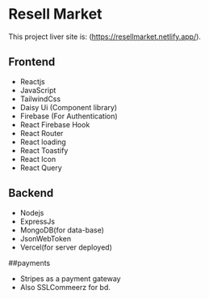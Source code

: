 # Resell Market

This project liver site is: (https://resellmarket.netlify.app/).

## Frontend
* Reactjs
* JavaScript
* TailwindCss
* Daisy Ui (Component library)
* Firebase (For Authentication)
* React Firebase Hook
* React Router
* React loading
* React Toastify
* React Icon
* React Query

## Backend
* Nodejs
* ExpressJs
* MongoDB(for data-base)
* JsonWebToken
* Vercel(for server deployed)

##payments

* Stripes as a payment gateway
* Also SSLCommeerz for bd.
